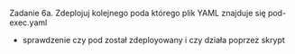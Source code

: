 Zadanie 6a.
Zdeplojuj kolejnego poda którego plik YAML znajduje się pod-exec.yaml
- sprawdzenie czy pod został zdeployowany i czy działa poprzez skrypt